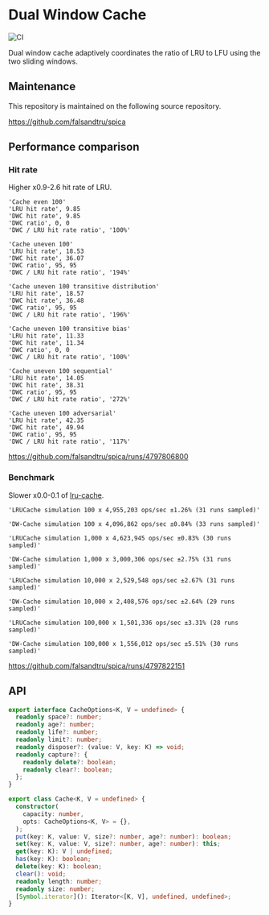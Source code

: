 # Dual Window Cache

![CI](https://github.com/falsandtru/dw-cache/workflows/CI/badge.svg)

Dual window cache adaptively coordinates the ratio of LRU to LFU using the two sliding windows.

## Maintenance

This repository is maintained on the following source repository.

https://github.com/falsandtru/spica

## Performance comparison

### Hit rate

Higher x0.9-2.6 hit rate of LRU.

```
'Cache even 100'
'LRU hit rate', 9.85
'DWC hit rate', 9.85
'DWC ratio', 0, 0
'DWC / LRU hit rate ratio', '100%'

'Cache uneven 100'
'LRU hit rate', 18.53
'DWC hit rate', 36.07
'DWC ratio', 95, 95
'DWC / LRU hit rate ratio', '194%'

'Cache uneven 100 transitive distribution'
'LRU hit rate', 18.57
'DWC hit rate', 36.48
'DWC ratio', 95, 95
'DWC / LRU hit rate ratio', '196%'

'Cache uneven 100 transitive bias'
'LRU hit rate', 11.33
'DWC hit rate', 11.34
'DWC ratio', 0, 0
'DWC / LRU hit rate ratio', '100%'

'Cache uneven 100 sequential'
'LRU hit rate', 14.05
'DWC hit rate', 38.31
'DWC ratio', 95, 95
'DWC / LRU hit rate ratio', '272%'

'Cache uneven 100 adversarial'
'LRU hit rate', 42.35
'DWC hit rate', 49.94
'DWC ratio', 95, 95
'DWC / LRU hit rate ratio', '117%'
```

https://github.com/falsandtru/spica/runs/4797806800

### Benchmark

Slower x0.0-0.1 of [lru-cache](https://www.npmjs.com/package/lru-cache).

```
'LRUCache simulation 100 x 4,955,203 ops/sec ±1.26% (31 runs sampled)'

'DW-Cache simulation 100 x 4,096,862 ops/sec ±0.84% (33 runs sampled)'

'LRUCache simulation 1,000 x 4,623,945 ops/sec ±0.83% (30 runs sampled)'

'DW-Cache simulation 1,000 x 3,000,306 ops/sec ±2.75% (31 runs sampled)'

'LRUCache simulation 10,000 x 2,529,548 ops/sec ±2.67% (31 runs sampled)'

'DW-Cache simulation 10,000 x 2,408,576 ops/sec ±2.64% (29 runs sampled)'

'LRUCache simulation 100,000 x 1,501,336 ops/sec ±3.31% (28 runs sampled)'

'DW-Cache simulation 100,000 x 1,556,012 ops/sec ±5.51% (30 runs sampled)'
```

https://github.com/falsandtru/spica/runs/4797822151

## API

```ts
export interface CacheOptions<K, V = undefined> {
  readonly space?: number;
  readonly age?: number;
  readonly life?: number;
  readonly limit?: number;
  readonly disposer?: (value: V, key: K) => void;
  readonly capture?: {
    readonly delete?: boolean;
    readonly clear?: boolean;
  };
}

export class Cache<K, V = undefined> {
  constructor(
    capacity: number,
    opts: CacheOptions<K, V> = {},
  );
  put(key: K, value: V, size?: number, age?: number): boolean;
  set(key: K, value: V, size?: number, age?: number): this;
  get(key: K): V | undefined;
  has(key: K): boolean;
  delete(key: K): boolean;
  clear(): void;
  readonly length: number;
  readonly size: number;
  [Symbol.iterator](): Iterator<[K, V], undefined, undefined>;
}
```
